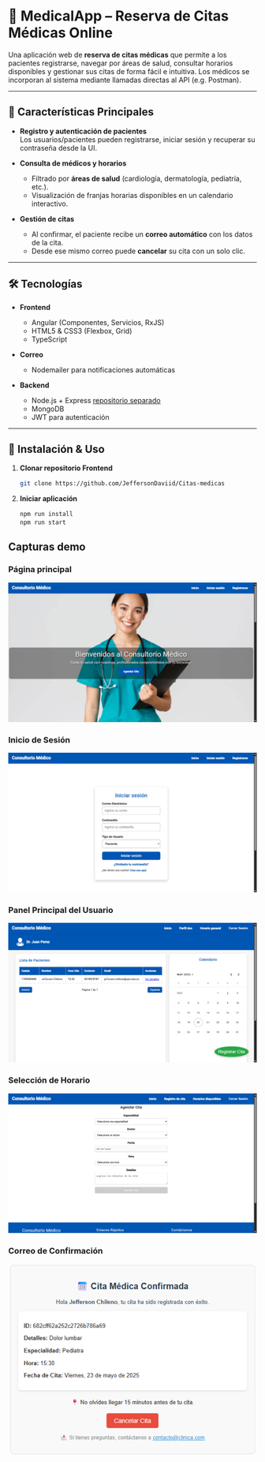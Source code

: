 # 📅 MedicalApp – Reserva de Citas Médicas Online

Una aplicación web de **reserva de citas médicas** que permite a los pacientes registrarse, navegar por áreas de salud, consultar horarios disponibles y gestionar sus citas de forma fácil e intuitiva. Los médicos se incorporan al sistema mediante llamadas directas al API (e.g. Postman).

---

## 📌 Características Principales

- **Registro y autenticación de pacientes**  
  Los usuarios/pacientes pueden registrarse, iniciar sesión y recuperar su contraseña desde la UI.

- **Consulta de médicos y horarios**  
  - Filtrado por **áreas de salud** (cardiología, dermatología, pediatría, etc.).  
  - Visualización de franjas horarias disponibles en un calendario interactivo.

- **Gestión de citas**  
  - Al confirmar, el paciente recibe un **correo automático** con los datos de la cita.  
  - Desde ese mismo correo puede **cancelar** su cita con un solo clic.



---

## 🛠️ Tecnologías

- **Frontend**  
  - Angular (Componentes, Servicios, RxJS)  
  - HTML5 & CSS3 (Flexbox, Grid)  
  - TypeScript

- **Correo**  
  - Nodemailer para notificaciones automáticas

- **Backend**  
  - Node.js + Express [repositorio separado](https://github.com/JeffersonDaviid/citas-medicas-backend)
  - MongoDB  
  - JWT para autenticación

---

## 🚀 Instalación & Uso

1. **Clonar repositorio Frontend**  
   ```bash
   git clone https://github.com/JeffersonDaviid/Citas-medicas
   ```
2. **Iniciar aplicación**
    ```bash
    npm run install
    npm run start
    ```


 

## Capturas demo

### Página principal
![Home](docs/screenshots/landing.png)

### Inicio de Sesión
![Login](docs/screenshots/login.png)

### Panel Principal del Usuario
![Dashboard](docs/screenshots/dashboard.png)

### Selección de Horario
![Calendario](docs/screenshots/calendar.png)

### Correo de Confirmación
![Correo confirmación](docs/screenshots/email.png)
